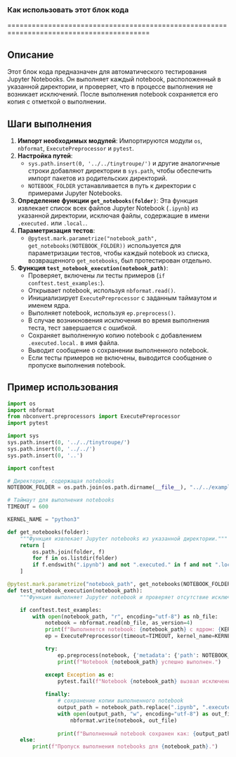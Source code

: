 ### Как использовать этот блок кода

=========================================================================================

Описание
-------------------------
Этот блок кода предназначен для автоматического тестирования Jupyter Notebooks. Он выполняет каждый notebook, расположенный в указанной директории, и проверяет, что в процессе выполнения не возникает исключений. После выполнения notebook сохраняется его копия с отметкой о выполнении.

Шаги выполнения
-------------------------
1. **Импорт необходимых модулей**: Импортируются модули `os`, `nbformat`, `ExecutePreprocessor` и `pytest`.
2. **Настройка путей**:
   - `sys.path.insert(0, '../../tinytroupe/')` и другие аналогичные строки добавляют директории в `sys.path`, чтобы обеспечить импорт пакетов из родительских директорий.
   - `NOTEBOOK_FOLDER` устанавливается в путь к директории с примерами Jupyter Notebooks.
3. **Определение функции `get_notebooks(folder)`**: Эта функция извлекает список всех файлов Jupyter Notebook (`.ipynb`) из указанной директории, исключая файлы, содержащие в имени `.executed.` или `.local.`.
4. **Параметризация тестов**:
   - `@pytest.mark.parametrize("notebook_path", get_notebooks(NOTEBOOK_FOLDER))` используется для параметризации тестов, чтобы каждый notebook из списка, возвращенного `get_notebooks`, был протестирован отдельно.
5. **Функция `test_notebook_execution(notebook_path)`**:
   - Проверяет, включены ли тесты примеров (`if conftest.test_examples:`).
   - Открывает notebook, используя `nbformat.read()`.
   - Инициализирует `ExecutePreprocessor` с заданным таймаутом и именем ядра.
   - Выполняет notebook, используя `ep.preprocess()`.
   - В случае возникновения исключения во время выполнения теста, тест завершается с ошибкой.
   - Сохраняет выполненную копию notebook с добавлением `.executed.local.` в имя файла.
   - Выводит сообщение о сохранении выполненного notebook.
   - Если тесты примеров не включены, выводится сообщение о пропуске выполнения notebook.

Пример использования
-------------------------

```python
import os
import nbformat
from nbconvert.preprocessors import ExecutePreprocessor
import pytest

import sys
sys.path.insert(0, '../../tinytroupe/')
sys.path.insert(0, '../../')
sys.path.insert(0, '..')

import conftest

# Директория, содержащая notebooks
NOTEBOOK_FOLDER = os.path.join(os.path.dirname(__file__), "../../examples/")

# Таймаут для выполнения notebooks
TIMEOUT = 600

KERNEL_NAME = "python3"

def get_notebooks(folder):
    """Функция извлекает Jupyter notebooks из указанной директории."""
    return [
        os.path.join(folder, f)
        for f in os.listdir(folder)
        if f.endswith(".ipynb") and not ".executed." in f and not ".local." in f
    ]

@pytest.mark.parametrize("notebook_path", get_notebooks(NOTEBOOK_FOLDER))
def test_notebook_execution(notebook_path):
    """Функция выполняет Jupyter notebook и проверяет отсутствие исключений."""

    if conftest.test_examples:
        with open(notebook_path, "r", encoding="utf-8") as nb_file:
            notebook = nbformat.read(nb_file, as_version=4)
            print(f"Выполняется notebook: {notebook_path} с ядром: {KERNEL_NAME}")
            ep = ExecutePreprocessor(timeout=TIMEOUT, kernel_name=KERNEL_NAME)

            try:
                ep.preprocess(notebook, {'metadata': {'path': NOTEBOOK_FOLDER}})
                print(f"Notebook {notebook_path} успешно выполнен.")

            except Exception as e:
                pytest.fail(f"Notebook {notebook_path} вызвал исключение: {e}")
            
            finally:
                # сохранение копии выполненного notebook
                output_path = notebook_path.replace(".ipynb", ".executed.local.ipynb")
                with open(output_path, "w", encoding="utf-8") as out_file:
                    nbformat.write(notebook, out_file)
                
                print(f"Выполненный notebook сохранен как: {output_path}")
    else:
        print(f"Пропуск выполнения notebooks для {notebook_path}.")